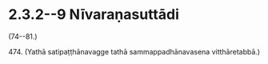 

# 2.3.2--9 Nīvaraṇasuttādi




(74--81.)

474\. (Yathā satipaṭṭhānavagge tathā sammappadhānavasena vitthāretabbā.)



